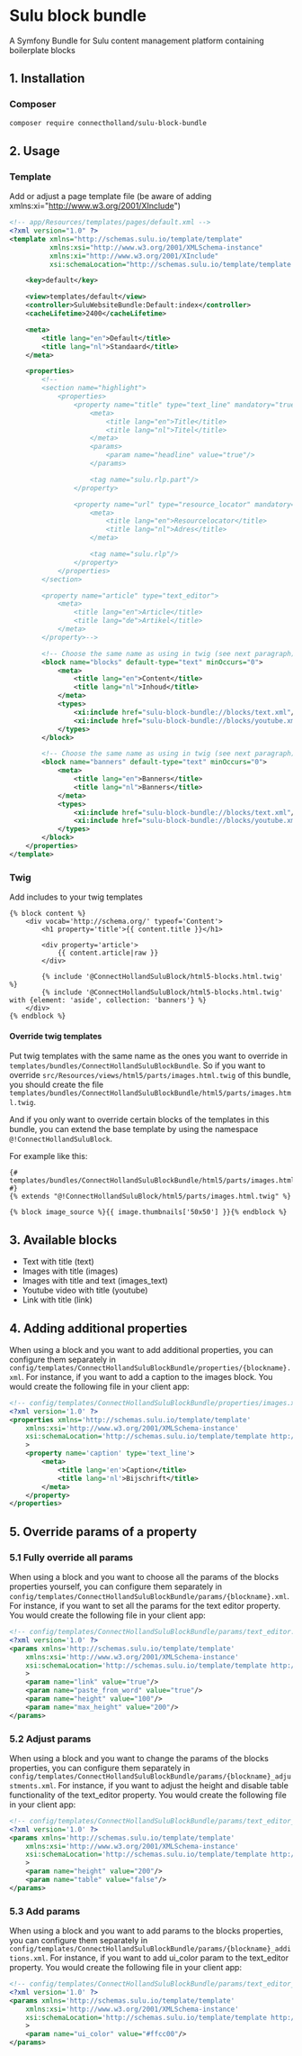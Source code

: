 # Sulu block bundle
A Symfony Bundle for Sulu content management platform containing boilerplate blocks

## 1. Installation
### Composer
```bash
composer require connectholland/sulu-block-bundle
```

## 2. Usage
### Template
Add or adjust a page template file (be aware of adding xmlns:xi="http://www.w3.org/2001/XInclude")
```xml
<!-- app/Resources/templates/pages/default.xml -->
<?xml version="1.0" ?>
<template xmlns="http://schemas.sulu.io/template/template"
          xmlns:xsi="http://www.w3.org/2001/XMLSchema-instance"
          xmlns:xi="http://www.w3.org/2001/XInclude"
          xsi:schemaLocation="http://schemas.sulu.io/template/template http://schemas.sulu.io/template/template-1.0.xsd">

    <key>default</key>

    <view>templates/default</view>
    <controller>SuluWebsiteBundle:Default:index</controller>
    <cacheLifetime>2400</cacheLifetime>

    <meta>
        <title lang="en">Default</title>
        <title lang="nl">Standaard</title>
    </meta>

    <properties>
        <!--
        <section name="highlight">
            <properties>
                <property name="title" type="text_line" mandatory="true">
                    <meta>
                        <title lang="en">Title</title>
                        <title lang="nl">Titel</title>
                    </meta>
                    <params>
                        <param name="headline" value="true"/>
                    </params>

                    <tag name="sulu.rlp.part"/>
                </property>

                <property name="url" type="resource_locator" mandatory="true">
                    <meta>
                        <title lang="en">Resourcelocator</title>
                        <title lang="nl">Adres</title>
                    </meta>

                    <tag name="sulu.rlp"/>
                </property>
            </properties>
        </section>

        <property name="article" type="text_editor">
            <meta>
                <title lang="en">Article</title>
                <title lang="de">Artikel</title>
            </meta>
        </property>-->

        <!-- Choose the same name as using in twig (see next paragraph) -->
        <block name="blocks" default-type="text" minOccurs="0">
            <meta>
                <title lang="en">Content</title>
                <title lang="nl">Inhoud</title>
            </meta>
            <types>
                <xi:include href="sulu-block-bundle://blocks/text.xml"/>
                <xi:include href="sulu-block-bundle://blocks/youtube.xml"/>
            </types>
        </block>

        <!-- Choose the same name as using in twig (see next paragraph) -->
        <block name="banners" default-type="text" minOccurs="0">
            <meta>
                <title lang="en">Banners</title>
                <title lang="nl">Banners</title>
            </meta>
            <types>
                <xi:include href="sulu-block-bundle://blocks/text.xml"/>
                <xi:include href="sulu-block-bundle://blocks/youtube.xml"/>
            </types>
        </block>
    </properties>
</template>
```
### Twig
Add includes to your twig templates
```twig
{% block content %}
    <div vocab='http://schema.org/' typeof='Content'>
        <h1 property='title'>{{ content.title }}</h1>

        <div property='article'>
            {{ content.article|raw }}
        </div>

        {% include '@ConnectHollandSuluBlock/html5-blocks.html.twig' %}
        {% include '@ConnectHollandSuluBlock/html5-blocks.html.twig' with {element: 'aside', collection: 'banners'} %}
    </div>
{% endblock %}
```
#### Override twig templates
Put twig templates with the same name as the ones you want to override in `templates/bundles/ConnectHollandSuluBlockBundle`.
So if you want to override `src/Resources/views/html5/parts/images.html.twig` of this bundle, you should create the file `templates/bundles/ConnectHollandSuluBlockBundle/html5/parts/images.html.twig`.

And if you only want to override certain blocks of the templates in this bundle, you can extend the base template by using the namespace `@!ConnectHollandSuluBlock`.

For example like this:
```twig
{# templates/bundles/ConnectHollandSuluBlockBundle/html5/parts/images.html.twig #}
{% extends "@!ConnectHollandSuluBlock/html5/parts/images.html.twig" %}

{% block image_source %}{{ image.thumbnails['50x50'] }}{% endblock %}
```

## 3. Available blocks
- Text with title (text)
- Images with title (images)
- Images with title and text (images_text)
- Youtube video with title (youtube)
- Link with title (link)

## 4. Adding additional properties
When using a block and you want to add additional properties, you can configure them separately in `config/templates/ConnectHollandSuluBlockBundle/properties/{blockname}.xml`.
For instance, if you want to add a caption to the images block. You would create the following file in your client app:
```xml
<!-- config/templates/ConnectHollandSuluBlockBundle/properties/images.xml -->
<?xml version='1.0' ?>
<properties xmlns='http://schemas.sulu.io/template/template'
    xmlns:xsi='http://www.w3.org/2001/XMLSchema-instance'
    xsi:schemaLocation='http://schemas.sulu.io/template/template http://schemas.sulu.io/template/template-1.0.xsd'
    >
    <property name='caption' type='text_line'>
        <meta>
            <title lang='en'>Caption</title>
            <title lang='nl'>Bijschrift</title>
        </meta>
    </property>
</properties>
```

## 5. Override params of a property

### 5.1 Fully override all params
When using a block and you want to choose all the params of the blocks properties yourself, you can configure them separately in `config/templates/ConnectHollandSuluBlockBundle/params/{blockname}.xml`.
For instance, if you want to set all the params for the text editor property. You would create the following file in your client app:
```xml
<!-- config/templates/ConnectHollandSuluBlockBundle/params/text_editor.xml -->
<?xml version='1.0' ?>
<params xmlns='http://schemas.sulu.io/template/template'
    xmlns:xsi='http://www.w3.org/2001/XMLSchema-instance'
    xsi:schemaLocation='http://schemas.sulu.io/template/template http://schemas.sulu.io/template/template-1.0.xsd'
    >
    <param name="link" value="true"/>
    <param name="paste_from_word" value="true"/>
    <param name="height" value="100"/>
    <param name="max_height" value="200"/>
</params>
```

### 5.2 Adjust params
When using a block and you want to change the params of the blocks properties, you can configure them separately in `config/templates/ConnectHollandSuluBlockBundle/params/{blockname}_adjustments.xml`.
For instance, if you want to adjust the height and disable table functionality of the text_editor property. You would create the following file in your client app:
```xml
<!-- config/templates/ConnectHollandSuluBlockBundle/params/text_editor_adjustments.xml -->
<?xml version='1.0' ?>
<params xmlns='http://schemas.sulu.io/template/template'
    xmlns:xsi='http://www.w3.org/2001/XMLSchema-instance'
    xsi:schemaLocation='http://schemas.sulu.io/template/template http://schemas.sulu.io/template/template-1.0.xsd'
    >
    <param name="height" value="200"/>
    <param name="table" value="false"/>
</params>
```

### 5.3 Add params
When using a block and you want to add params to the blocks properties, you can configure them separately in `config/templates/ConnectHollandSuluBlockBundle/params/{blockname}_additions.xml`.
For instance, if you want to add ui_color param to the text_editor property. You would create the following file in your client app:
```xml
<!-- config/templates/ConnectHollandSuluBlockBundle/params/text_editor_additions.xml -->
<?xml version='1.0' ?>
<params xmlns='http://schemas.sulu.io/template/template'
    xmlns:xsi='http://www.w3.org/2001/XMLSchema-instance'
    xsi:schemaLocation='http://schemas.sulu.io/template/template http://schemas.sulu.io/template/template-1.0.xsd'
    >
    <param name="ui_color" value="#ffcc00"/>
</params>
```
